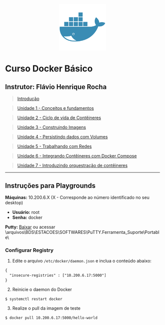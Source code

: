 <p align="center">
<img src="unidade1/images/docker_logo.png" width=30%>
</p>

# Curso Docker Básico
## Instrutor: Flávio Henrique Rocha

>[Introdução](unidade1/introducao.md)

>[Unidade 1 - Conceitos e fundamentos](unidade1/unidade1.md)

>[Unidade 2 - Ciclo de vida de Contêineres](unidade2/unidade2.md)

>[Unidade 3 - Construindo Imagens](unidade3/unidade3.md)

>[Unidade 4 - Persistindo dados com Volumes](unidade4/unidade4.md)

>[Unidade 5 - Trabalhando com Redes](unidade5/unidade5.md)

>[Unidade 6 - Integrando Contêineres com Docker Compose](unidade6/unidade6.md)

>[Unidade 7 - Introduzindo orquestração de contêineres](unidade7/unidade7.md)

---

## Instruções para Playgrounds

**Máquinas:** 10.200.6.X (X - Corresponde ao número identificado no seu desktop)
- **Usuário:** root
- **Senha:** docker

**Putty:** [Baixar](https://the.earth.li/~sgtatham/putty/latest/w64/putty.exe) ou acessar \\arquivos\BDS\ESTACOES\SOFTWARES\PuTTY.Ferramenta_Suporte\Portable\

### Configurar Registry

1. Edite o arquivo `/etc/docker/daemon.json` e inclua o conteúdo abaixo:

```
{
  "insecure-registries" : ["10.200.6.17:5000"]
}
```

2. Reinicie o daemon do Docker

```
$ systemctl restart docker
```

3. Realize o pull da imagem de teste

```
$ docker pull 10.200.6.17:5000/hello-world
```